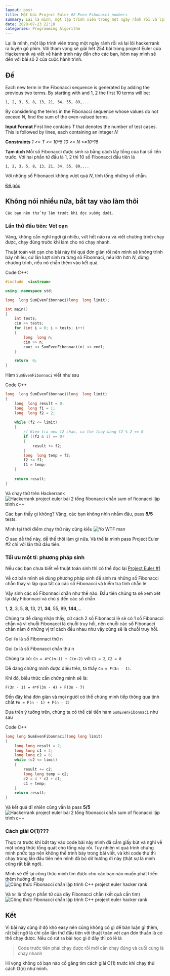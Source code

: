 ```yaml
---
layout: post
title: Một bài Project Euler #2 Even Fibonacci numbers
summary: Lại là mình, một lập trình viên trong một ngày rảnh rỗi và lại lôi hackerrank ra luyện gõ phím. Với tham vọng sẽ giải hết 254 bài trong project Euler của Hackerrank và viết về hành trình này đến cho các bạn, hôm nay mình sẽ đến với bài số 2 của cuộc hành trình.
date: 2020-07-23 22:10
categories: Programming Algorithm
---
```


Lại là mình, một lập trình viên trong một ngày rảnh rỗi và lại lôi hackerrank ra luyện gõ phím. Với tham vọng sẽ giải hết 254 bài trong project Euler của Hackerrank và viết về hành trình này đến cho các bạn, hôm nay mình sẽ đến với bài số 2 của cuộc hành trình.

## Đề
Each new term in the Fibonacci sequence is generated by adding the previous two terms. By starting with and 1, 2 the first 10 terms will be:
```
1, 2, 3, 5, 8, 13, 21, 34, 55, 89,...
```
By considering the terms in the Fibonacci sequence whose values do not exceed _N_, find the sum of the even-valued terms.

**Input Format**
First line contains _T_ that denotes the number of test cases. 
This is followed by lines, each containing an integer _N_

**Constraints**
_1 <= T <= 10^5_
_10 <= N <=10^16_

**Tạm dịch**
Mỗi số Fibonacci được sinh ra bằng cách lấy tổng của hai số liền trước. Với hai phần tử đầu là 1, 2 thì 10 số Fibonacci đầu tiên là
```
1, 2, 3, 5, 8, 13, 21, 34, 55, 89,...
```

Với những số Fibonacci không vượt quá _N_, tính tổng những số chẵn.

[Đề gốc](https://www.hackerrank.com/contests/projecteuler/challenges/euler002/problem)

## Không nói nhiều nữa, bắt tay vào làm thôi

```
Các bạn nên thử tự làm trước khi đọc xuống dưới.
```

### Lần thử đầu tiên: Vét cạn
Vâng, không cần nghĩ ngợi gì nhiều, vứt hết não ra và viết chương trình chạy được, chạy đúng trước khi làm cho nó chạy nhanh.

Thuật toán vét cạn cho bài này thì quá đơn giản rồi nên mình sẽ không trình bày nhiều, cứ lần lượt sinh ra từng số Fibonnaci, nếu lớn hơn _N_, dừng chương trình, nếu nó chẵn thêm vào kết quả.

Code C++:
```c++
#include  <iostream>

using  namespace std;

long  long SumEvenFibonnaci(long  long limit);

int main()
{
	int tests;
	cin >> tests;
	for (int i = 0; i < tests; i++)
	{
		long  long n;
		cin >> n;
		cout << SumEvenFibonnaci(n) << endl;
	}

	return  0;
}
```

Hàm ```SumEvenFibonnaci``` viết như sau

Code C++
```c++
long  long SumEvenFibonnaci(long  long limit)
{
	long  long result = 0;
	long  long f1 = 1;
	long  long f2 = 2;
	
	while (f2 <= limit)
	{
		// Kiem tra neu f2 chan, co the thay bang f2 % 2 == 0
		if ((f2 & 1) == 0)
		{
			result += f2;
		}
		long  long temp = f2;
		f2 += f1;
		f1 = temp;
	}
	
	return result;
}
```

Và chạy thử trên Hackerrank
![Hackerrank project euler bài 2 tổng fibonacci chẵn sum of ficonacci lập trình c++](https://lh3.googleusercontent.com/hsqmnTja4Ymo83PZlWyZzWzg4SNT9i3auwIrK5ag58CMk8DhisJzQM5N0vn0UKreQXg3-RuXilsL0yAh0tcVxZRBhSYEB08fvixzC1wX4i7swc4OxxGQrTNYBW3PmHXiNp4gEhczNg=w2400)

Các bạn thấy gì không? Vâng, các bạn không nhìn nhầm đâu, pass **5/5** tests.

Mình tại thời điểm chạy thử này cũng kiểu 
![Yo WTF man](https://i.kym-cdn.com/entries/icons/mobile/000/018/489/nick-young-confused-face-300x256-nqlyaa.jpg)

Ơ sao dễ thế này, dễ thế thôi làm gì nữa. Và thế là mình pass Project Euler #2 chỉ với lần thử đầu tiên.

### Tối ưu một tí: phương pháp sinh
Nếu các bạn chưa biết về thuật toán sinh  thì có thể đọc lại [Project Euler #1](https://laptrinhvienblog.github.io/programming/algorithm/2020/05/21/M%E1%BB%99t-b%C3%A0i-Project-Euler-P1-Multiples-of-3-and-5/)

Về cơ bản mình sẽ dùng phương pháp sinh để sinh ra những số Fibonacci chẵn thay vì lặp qua tất cả các số Fibonacci và kiểm tra tính chẵn lẻ.

Vậy sinh các số Fibonnaci chẵn như thế nào. Đầu tiên chúng ta sẽ xem xét lại dáy Fibonnaci và chú ý đến các số chẵn

1, **2**, 3, 5, **8**, 13, 21, **34**, 55, 89, **144**,...

Chúng ta dễ dàng nhận thấy, cứ cách 2 số Fibonacci lẻ sẽ có 1 số Fibonacci chẵn và vì chuỗi Fibonacci là chuỗi truy hồi, nên chuỗi các số Fibonacci chẵn nằm ở những vị trí cách đều nhau như vậy cũng sẽ là chuỗi truy hồi.

Gọi `Fn` là số Fibonnaci thứ n

Gọi `Cn` là số Fibonacci chẵn thứ n

Chúng ta có: `Cn = 4*C(n-1) + C(n-2)` với `C1 = 2`, `C2 = 8`

Dễ dàng chứng minh được điều trên, ta thấy `Cn = F(3n - 1)`.

Khi đó, biểu thức cần chứng minh sẽ là: 
```
F(3n - 1) = 4*F(3n - 4) + F(3n - 7)
```
Đến đây khá đơn giản và mọi người có thể chứng minh tiếp thông qua tính chất `Fn = F(n - 1) + F(n - 2)`

Dựa trên ý tưởng trên, chúng ta có thể cải tiến hàm ```SumEvenFibonnaci```  như sau

Code C++

```c++
long long SumEvenFibonnaci(long long limit)
{
    long long result = 2;
    long long c1 = 2;
    long long c2 = 8;
    while (c2 <= limit)
    {
        result += c2;
        long long temp = c2;
        c2 = 4 * c2 + c1;
        c1 = temp;
    }
    return result;
}
```

Và kết quả dĩ nhiên cũng vẫn là pass **5/5**
![Hackerrank project euler bài 2 tổng fibonacci chẵn sum of ficonacci lập trình c++](https://lh3.googleusercontent.com/hsqmnTja4Ymo83PZlWyZzWzg4SNT9i3auwIrK5ag58CMk8DhisJzQM5N0vn0UKreQXg3-RuXilsL0yAh0tcVxZRBhSYEB08fvixzC1wX4i7swc4OxxGQrTNYBW3PmHXiNp4gEhczNg=w2400)

### Cách giải O(1)???
Thực ra trước khi bắt tay vào code bài này mình đã cầm giấy bút và nghĩ về một công thức tổng quát cho tổng này rồi. Tuy nhiên vì quá trình chứng minh phức tạp nên không thể trình bày trong bài viết, và khi code thử thì chạy trong lần đầu tiên nên mình đã bỏ dở hướng đi này (thật sự là mình cũng rất bất ngờ). 

Mình sẽ để lại công thức mình tìm được cho các bạn nào muốn phát triển thêm hướng đi này
![Công thức Fibonacci chẵn lập trình C++ project euler hacker rank](https://lh3.googleusercontent.com/XcngY8aAtaqqNO3Xqf-yLQSGxrC-SAEARDer0UoeUKh-nl65nWQOzuw2_GoMQYECCpNxBMVgZDlMfq2vbFS66W9jqZd4efTp4CFgPmd9L-nY6Z-LXWiGIqGxTVlrrJURyo1cbZVQAw=w2400)

Và `Sn` là tổng n phần tử của dãy Fibonacci chẵn (kết quả cần tìm)
![Công thức Fibonacci chẵn lập trình C++ project euler hacker rank](https://lh3.googleusercontent.com/XcMXO3JmjEDFBIOb59xX5fQGabxo_l81LLJd1EvIq_liggw1dum_3kNiomC-1inRAS-sMfxmADUlS6KedVzHsIyjZG5vlh68QnyTKe0snw_vNb-0TyrlfHdi6lUJ4KpGsb-tbL0BoA=w2400)

## Kết
Vì bài này cũng ở độ khó easy nên cũng không có gì để bàn luận gì thêm, rất bất ngờ là chỉ cần lần thử đầu tiên với thuật toán vét cạn đơn thuần là có thể chạy được. Nếu có rút ra bài học gì ở đây thì có lẽ là

> Code trước tiên phải chạy được rồi mới cần chạy đúng và cuối cùng là chạy nhanh

Hi vọng không có bạn nào cố gắng tìm cách giải O(1) trước khi chạy thử cách O(n) như mình.
